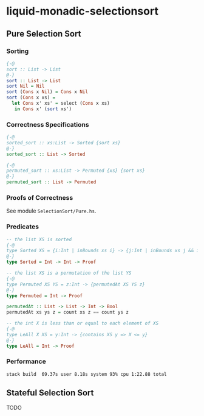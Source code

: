 # liquid-monadic-selectionsort

## Pure Selection Sort

### Sorting

```haskell
{-@
sort :: List -> List
@-}
sort :: List -> List
sort Nil = Nil
sort (Cons x Nil) = Cons x Nil
sort (Cons x xs) =
  let Cons x' xs' = select (Cons x xs)
   in Cons x' (sort xs')
```

### Correctness Specifications

```haskell
{-@
sorted_sort :: xs:List -> Sorted {sort xs}
@-}
sorted_sort :: List -> Sorted

{-@
permuted_sort :: xs:List -> Permuted {xs} {sort xs}
@-}
permuted_sort :: List -> Permuted
```

### Proofs of Correctness

See module `SelectionSort/Pure.hs`.

### Predicates

```haskell
-- the list XS is sorted
{-@
type Sorted XS = {i:Int | inBounds xs i} -> {j:Int | inBounds xs j && i <= j} -> {index XS i <= index XS j}
@-}
type Sorted = Int -> Int -> Proof

-- the list XS is a permutation of the list YS
{-@
type Permuted XS YS = z:Int -> {permutedAt XS YS z}
@-}
type Permuted = Int -> Proof

permutedAt :: List -> List -> Int -> Bool
permutedAt xs ys z = count xs z == count ys z

-- the int X is less than or equal to each element of XS
{-@
type LeAll X XS = y:Int -> {contains XS y => X <= y}
@-}
type LeAll = Int -> Proof
```

### Performance

```
stack build  69.37s user 8.18s system 93% cpu 1:22.88 total
```

## Stateful Selection Sort

TODO
